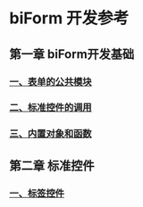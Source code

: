 # biForm 开发参考

## 第一章 biForm开发基础

### [一、表单的公共模块](1-1-public)

### [二、标准控件的调用](1-2-call)
### [三、内置对象和函数](1-3-objects)

## 第二章 标准控件

### [一、标签控件](2-1-label)
